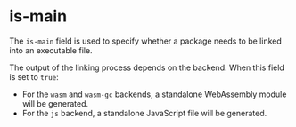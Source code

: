 # is-main

The `is-main` field is used to specify whether a package needs to be linked into an executable file.

The output of the linking process depends on the backend. When this field is set to `true`:

- For the `wasm` and `wasm-gc` backends, a standalone WebAssembly module will be generated.
- For the `js` backend, a standalone JavaScript file will be generated.

